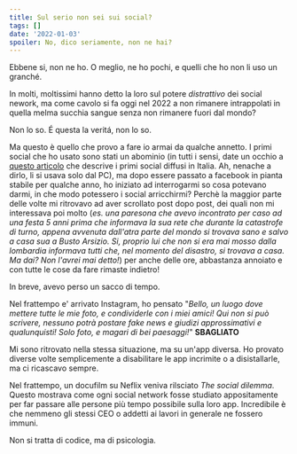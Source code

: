 ```yaml
---
title: Sul serio non sei sui social?
tags: []
date: '2022-01-03'
spoiler: No, dico seriamente, non ne hai?
---
```

Ebbene si, non ne ho.
O meglio, ne ho pochi, e quelli che ho non li uso un granch&eacute;.

In molti, moltissimi hanno detto la loro sul potere *distrattivo* dei social nework, ma come cavolo si fa oggi nel 2022 a non rimanere intrappolati in quella melma succhia sangue senza non rimanere fuori dal mondo?

Non lo so.
&Eacute; questa la verit&aacute;, non lo so.

Ma questo &egrave; quello che provo a fare io armai da qualche annetto.
I primi social che ho usato sono stati un abominio (in tutti i sensi, date un occhio a [questo articolo](https://www.lemacchinevolanti.it/approfondimenti/archeologia-dei-social-network) che descrive i primi social diffusi in Italia. Ah, nenache a dirlo, li si usava solo dal PC), ma dopo essere passato a facebook in pianta stabile per qualche anno, ho iniziato ad interrogarmi so cosa potevano darmi, in che modo potessero i social arricchirmi? Perch&egrave; la maggior parte delle volte mi ritrovavo ad aver scrollato post dopo post, dei quali non mi interessava poi molto (*es. una paresona che avevo incontrato per caso ad una festa 5 anni prima che informava la sua rete che durante la catastrofe di turno, appena avvenuta dall'atra parte del mondo si trovava sano e salvo a casa sua a Busto Arsizio. Si, proprio lui che non si era mai mosso dalla lombardia informava tutti che, nel momento del disastro, si trovava a casa. Ma dai? Non l'avrei mai detto!*) per anche delle ore, abbastanza annoiato e con tutte le cose da fare rimaste indietro!

In breve, avevo perso un sacco di tempo.

Nel frattempo e' arrivato Instagram, ho pensato "*Bello, un luogo dove mettere tutte le mie foto, e condividerle con i miei amici! Qui non si pu&ograve; scrivere, nessuno potr&agrave; postare fake news e giudizi approssimativi e qualunquisti! Solo foto, e magari di bei paesaggi!*"
**SBAGLIATO**

Mi sono ritrovato nella stessa situazione, ma su un'app diversa.
Ho provato diverse volte semplicemente a disabilitare le app incrimite o a disistallarle, ma ci ricascavo sempre.

Nel frattempo, un docufilm su Neflix veniva rilsciato *The social dilemma*. Questo mostrava come ogni social network fosse studiato appositamente per far passare alle persone pi&ugrave; tempo possibile sulla loro app.
Incredibile &egrave; che nemmeno gli stessi CEO o addetti ai lavori in generale ne fossero immuni. 

Non si tratta di codice, ma di psicologia.

